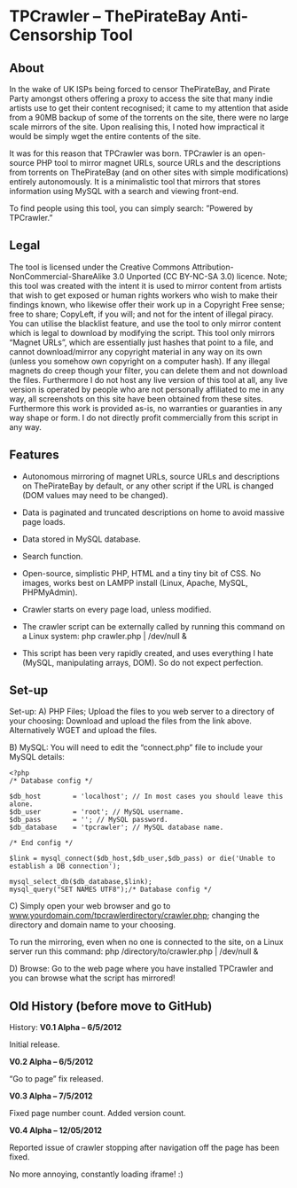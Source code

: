 # TPCrawler – ThePirateBay Anti-Censorship Tool
## About
In the wake of UK ISPs being forced to censor ThePirateBay, and Pirate Party amongst others offering a proxy to access the site that many indie artists use to get their content recognised; it came to my attention that aside from a 90MB backup of some of the torrents on the site, there were no large scale mirrors of the site. Upon realising this, I noted how impractical it would be simply wget the entire contents of the site.

It was for this reason that TPCrawler was born. TPCrawler is an open-source PHP tool to mirror magnet URLs, source URLs and the descriptions from torrents on ThePirateBay (and on other sites with simple modifications) entirely autonomously. It is a minimalistic tool that mirrors that stores information using MySQL with a search and viewing front-end.

To find people using this tool, you can simply search: ”Powered by TPCrawler.”

## Legal
The tool is licensed under the Creative Commons Attribution-NonCommercial-ShareAlike 3.0 Unported (CC BY-NC-SA 3.0) licence. Note; this tool was created with the intent it is used to mirror content from artists that wish to get exposed or human rights workers who wish to make their findings known, who likewise offer their work up in a Copyright Free sense; free to share; CopyLeft, if you will; and not for the intent of illegal piracy. You can utilise the blacklist feature, and use the tool to only mirror content which is legal to download by modifying the script. This tool only mirrors “Magnet URLs”, which are essentially just hashes that point to a file, and cannot download/mirror any copyright material in any way on its own (unless you somehow own copyright on a computer hash). If any illegal magnets do creep though your filter, you can delete them and not download the files. Furthermore I do not host any live version of this tool at all, any live version is operated by people who are not personally affiliated to me in any way, all screenshots on this site have been obtained from these sites. Furthermore this work is provided as-is, no warranties or guaranties in any way shape or form. I do not directly profit commercially from this script in any way.

## Features

* Autonomous mirroring of magnet URLs, source URLs and descriptions on ThePirateBay by default, or any other script if the URL is changed (DOM values may need to be changed).
* Data is paginated and truncated descriptions on home to avoid massive page loads.
* Data stored in MySQL database.
* Search function.
* Open-source, simplistic PHP, HTML and a tiny tiny bit of CSS. No images, works best on LAMPP install (Linux, Apache, MySQL, PHPMyAdmin).
* Crawler starts on every page load, unless modified.
* The crawler script can be externally called by running this command on a Linux system: php crawler.php | /dev/null &

* This script has been very rapidly created, and uses everything I hate (MySQL, manipulating arrays, DOM). So do not expect perfection.

## Set-up
Set-up:
A) PHP Files; Upload the files to you web server to a directory of your choosing:
Download and upload the files from the link above. Alternatively WGET and upload the files.

B) MySQL:
You will need to edit the “connect.php” file to include your MySQL details:

	<?php
	/* Database config */
	
	$db_host        = 'localhost'; // In most cases you should leave this alone.
	$db_user        = 'root'; // MySQL username.
	$db_pass        = ''; // MySQL password.
	$db_database    = 'tpcrawler'; // MySQL database name.
	
	/* End config */

	$link = mysql_connect($db_host,$db_user,$db_pass) or die('Unable to establish a DB connection');

	mysql_select_db($db_database,$link);
	mysql_query("SET NAMES UTF8");/* Database config */

C) Simply open your web browser and go to www.yourdomain.com/tpcrawlerdirectory/crawler.php; changing the directory and domain name to your choosing.

To run the mirroring, even when no one is connected to the site, on a Linux server run this command: php /directory/to/crawler.php | /dev/null &

D) Browse:
Go to the web page where you have installed TPCrawler and you can browse what the script has mirrored!

## Old History (before move to GitHub)
History:
**V0.1 Alpha – 6/5/2012**

Initial release.

**V0.2 Alpha – 6/5/2012**

“Go to page” fix released.

**V0.3 Alpha – 7/5/2012**

Fixed page number count.
Added version count.

**V0.4 Alpha – 12/05/2012**

Reported issue of crawler stopping after navigation off the page has been fixed.

No more annoying, constantly loading iframe! :)
